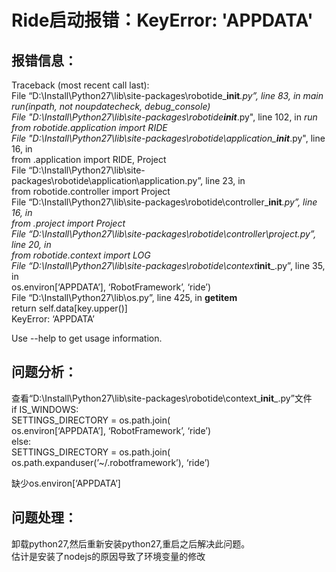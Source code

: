 # Ride启动报错：KeyError: 'APPDATA'

## 报错信息：

Traceback (most recent call last):<br/>
File “D:\Install\Python27\lib\site-packages\robotide_**init**_.py”, line 83, in main<br/>
<em>run(inpath, not noupdatecheck, debug_console)<br/>
File "D:\Install\Python27\lib\site-packages\robotide_**init**</em>.py", line 102, in <em>run<br/>
from robotide.application import RIDE<br/>
File "D:\Install\Python27\lib\site-packages\robotide\application_**init**</em>.py", line 16, in <br/>
from .application import RIDE, Project<br/>
File “D:\Install\Python27\lib\site-packages\robotide\application\application.py”, line 23, in <br/>
from robotide.controller import Project<br/>
File “D:\Install\Python27\lib\site-packages\robotide\controller_**init**_.py”, line 16, in <br/>
from .project import Project<br/>
File “D:\Install\Python27\lib\site-packages\robotide\controller\project.py”, line 20, in <br/>
from robotide.context import LOG<br/>
File “D:\Install\Python27\lib\site-packages\robotide\context_**init**_.py”, line 35, in <br/>
os.environ[‘APPDATA’], ‘RobotFramework’, ‘ride’)<br/>
File “D:\Install\Python27\lib\os.py”, line 425, in **getitem**<br/>
return self.data[key.upper()]<br/>
KeyError: ‘APPDATA’

Use --help to get usage information.

## 问题分析：

查看“D:\Install\Python27\lib\site-packages\robotide\context_**init**_.py”文件<br/>
if IS_WINDOWS:<br/>
SETTINGS_DIRECTORY = os.path.join(<br/>
os.environ[‘APPDATA’], ‘RobotFramework’, ‘ride’)<br/>
else:<br/>
SETTINGS_DIRECTORY = os.path.join(<br/>
os.path.expanduser(’~/.robotframework’), ‘ride’)

缺少os.environ[‘APPDATA’]

## 问题处理：

卸载python27,然后重新安装python27,重启之后解决此问题。<br/>
估计是安装了nodejs的原因导致了环境变量的修改
